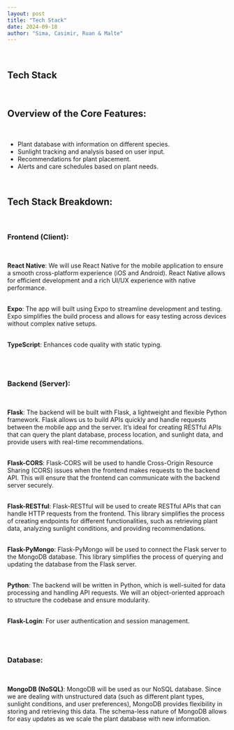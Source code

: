 ```yaml
---
layout: post
title: "Tech Stack"
date: 2024-09-18
author: "Sima, Casimir, Ruan & Malte"
---
```

<br/>

## Tech Stack

<br/>

## Overview of the Core Features:

<br/>

- Plant database with information on different species.
- Sunlight tracking and analysis based on user input.
- Recommendations for plant placement.
- Alerts and care schedules based on plant needs.

<br/>

## Tech Stack Breakdown:

<br/>

### Frontend (Client):

<br/>

**React Native**:
We will use React Native for the mobile application to ensure a smooth cross-platform experience (iOS and Android). React Native allows for efficient development and a rich UI/UX experience with native performance. <br/><br/>

**Expo**:
The app will built using Expo to streamline development and testing. Expo simplifies the build process and allows for easy testing across devices without complex native setups.<br/><br/>

**TypeScript**: 
Enhances code quality with static typing. <br/><br/>


<br/>

### Backend (Server):

<br/>

**Flask**:
The backend will be built with Flask, a lightweight and flexible Python framework. Flask allows us to build APIs quickly and handle requests between the mobile app and the server. It’s ideal for creating RESTful APIs that can query the plant database, process location, and sunlight data, and provide users with real-time recommendations. <br/><br/>

**Flask-CORS**: 
Flask-CORS will be used to handle Cross-Origin Resource Sharing (CORS) issues when the frontend makes requests to the backend API. This will ensure that the frontend can communicate with the backend server securely. <br/><br/>

**Flask-RESTful**:
Flask-RESTful will be used to create RESTful APIs that can handle HTTP requests from the frontend. This library simplifies the process of creating endpoints for different functionalities, such as retrieving plant data, analyzing sunlight conditions, and providing recommendations. <br/><br/>

**Flask-PyMongo**:
Flask-PyMongo will be used to connect the Flask server to the MongoDB database. This library simplifies the process of querying and updating the database from the Flask server. <br/><br/>

**Python**: The backend will be written in Python, which is well-suited for data processing and handling API requests. We will an object-oriented approach to structure the codebase and ensure modularity. <br/><br/>

**Flask-Login**: For user authentication and session management. <br/><br/>


<br/>

### Database:

<br/>

**MongoDB (NoSQL)**:
MongoDB will be used as our NoSQL database. Since we are dealing with unstructured data (such as different plant types, sunlight conditions, and user preferences), MongoDB provides flexibility in storing and retrieving this data. The schema-less nature of MongoDB allows for easy updates as we scale the plant database with new information. <br/><br/>






